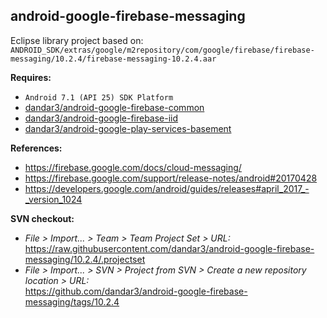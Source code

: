 ## android-google-firebase-messaging

Eclipse library project based on:<br/>
`ANDROID_SDK/extras/google/m2repository/com/google/firebase/firebase-messaging/10.2.4/firebase-messaging-10.2.4.aar`

**Requires:**
- `Android 7.1 (API 25) SDK Platform`
- [dandar3/android-google-firebase-common](https://github.com/dandar3/android-google-firebase-common/tree/10.2.4)
- [dandar3/android-google-firebase-iid](https://github.com/dandar3/android-google-firebase-iid/tree/10.2.4)
- [dandar3/android-google-play-services-basement](https://github.com/dandar3/android-google-play-services-basement/tree/10.2.4)

**References:**
- https://firebase.google.com/docs/cloud-messaging/
- https://firebase.google.com/support/release-notes/android#20170428
- https://developers.google.com/android/guides/releases#april_2017_-_version_1024

**SVN checkout:**
- _File > Import... > Team > Team Project Set > URL:_<br/>
  https://raw.githubusercontent.com/dandar3/android-google-firebase-messaging/10.2.4/.projectset
- _File > Import... > SVN > Project from SVN > Create a new repository location > URL:_<br/> 
  https://github.com/dandar3/android-google-firebase-messaging/tags/10.2.4